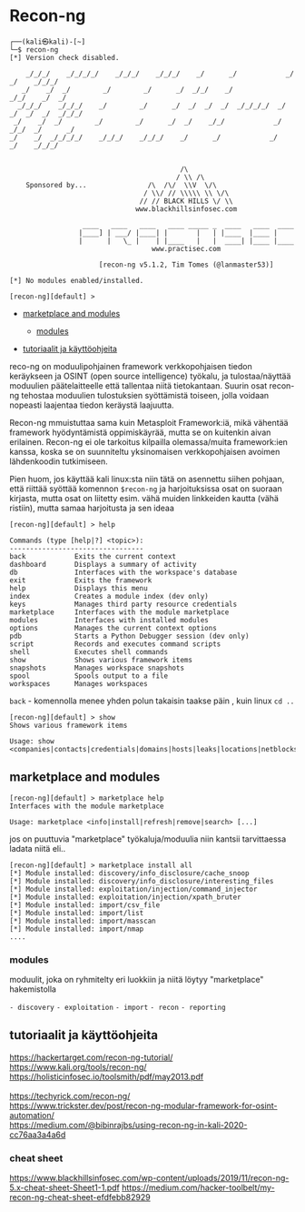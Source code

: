 # Recon-ng

```
┌──(kali㉿kali)-[~]
└─$ recon-ng 
[*] Version check disabled.

    _/_/_/    _/_/_/_/    _/_/_/    _/_/_/    _/      _/            _/      _/    _/_/_/
   _/    _/  _/        _/        _/      _/  _/_/    _/            _/_/    _/  _/       
  _/_/_/    _/_/_/    _/        _/      _/  _/  _/  _/  _/_/_/_/  _/  _/  _/  _/  _/_/_/
 _/    _/  _/        _/        _/      _/  _/    _/_/            _/    _/_/  _/      _/ 
_/    _/  _/_/_/_/    _/_/_/    _/_/_/    _/      _/            _/      _/    _/_/_/    


                                          /\
                                         / \\ /\
    Sponsored by...               /\  /\/  \\V  \/\
                                 / \\/ // \\\\\ \\ \/\
                                // // BLACK HILLS \/ \\
                               www.blackhillsinfosec.com

                  ____   ____   ____   ____ _____ _  ____   ____  ____
                 |____] | ___/ |____| |       |   | |____  |____ |
                 |      |   \_ |    | |____   |   |  ____| |____ |____
                                   www.practisec.com

                      [recon-ng v5.1.2, Tim Tomes (@lanmaster53)]                       

[*] No modules enabled/installed.

[recon-ng][default] >
```

* [marketplace and modules](#marketplace-and-modules)
  * [modules](#modules)

* [tutoriaalit ja käyttöohjeita](#tutoriaalit-ja-käyttöohjeita)

reco-ng on moduulipohjainen framework verkkopohjaisen tiedon keräykseen ja OSINT (open source intelligence) työkalu, ja tulostaa/näyttää moduulien päätelaitteelle että tallentaa niitä tietokantaan. Suurin osat recon-ng tehostaa moduulien tulostuksien syöttämistä toiseen, jolla voidaan nopeasti laajentaa tiedon keräystä laajuutta.

Recon-ng mmuistuttaa sama kuin Metasploit Framework:iä, mikä vähentää framework hyödyntämistä oppimiskäyrää, mutta se on kuitenkin aivan erilainen. Recon-ng ei ole tarkoitus kilpailla olemassa/muita framework:ien kanssa, koska se on suunniteltu yksinomaisen verkkopohjaisen avoimen lähdenkoodin tutkimiseen. 

Pien huom, jos käyttää kali linux:sta niin tätä on asennettu siihen pohjaan, että riittää syöttää komennon `$recon-ng` ja harjoituksissa osat on suoraan kirjasta, mutta osat on liitetty esim. vähä muiden linkkeiden kautta (vähä ristiin), mutta samaa harjoitusta ja sen ideaa

```
[recon-ng][default] > help

Commands (type [help|?] <topic>):
---------------------------------
back            Exits the current context
dashboard       Displays a summary of activity
db              Interfaces with the workspace's database
exit            Exits the framework
help            Displays this menu
index           Creates a module index (dev only)
keys            Manages third party resource credentials
marketplace     Interfaces with the module marketplace
modules         Interfaces with installed modules
options         Manages the current context options
pdb             Starts a Python Debugger session (dev only)
script          Records and executes command scripts
shell           Executes shell commands
show            Shows various framework items
snapshots       Manages workspace snapshots
spool           Spools output to a file
workspaces      Manages workspaces
```

`back` - komennolla menee yhden polun takaisin taakse päin , kuin linux `cd ..`

```
[recon-ng][default] > show
Shows various framework items

Usage: show <companies|contacts|credentials|domains|hosts|leaks|locations|netblocks|ports|profiles|pushpins|repositories|vulnerabilities>

```

## marketplace and modules

```
[recon-ng][default] > marketplace help
Interfaces with the module marketplace

Usage: marketplace <info|install|refresh|remove|search> [...]

```

jos on puuttuvia "marketplace" työkaluja/moduulia niin kantsii tarvittaessa ladata niitä eli..
```
[recon-ng][default] > marketplace install all    
[*] Module installed: discovery/info_disclosure/cache_snoop    
[*] Module installed: discovery/info_disclosure/interesting_files
[*] Module installed: exploitation/injection/command_injector    
[*] Module installed: exploitation/injection/xpath_bruter
[*] Module installed: import/csv_file
[*] Module installed: import/list
[*] Module installed: import/masscan
[*] Module installed: import/nmap
....
```

### modules

moduulit, joka on ryhmitelty eri luokkiin ja niitä löytyy "marketplace" hakemistolla

`- discovery`
`- exploitation`
`- import`
`- recon`
`- reporting`



## tutoriaalit ja käyttöohjeita <br>
https://hackertarget.com/recon-ng-tutorial/ <br>
https://www.kali.org/tools/recon-ng/ <br> 
https://holisticinfosec.io/toolsmith/pdf/may2013.pdf <br>
<br>
https://techyrick.com/recon-ng/ <br>
https://www.trickster.dev/post/recon-ng-modular-framework-for-osint-automation/ <br>
https://medium.com/@bibinrajbs/using-recon-ng-in-kali-2020-cc76aa3a4a6d  <br>








### cheat sheet
https://www.blackhillsinfosec.com/wp-content/uploads/2019/11/recon-ng-5.x-cheat-sheet-Sheet1-1.pdf
https://medium.com/hacker-toolbelt/my-recon-ng-cheat-sheet-efdfebb82929

